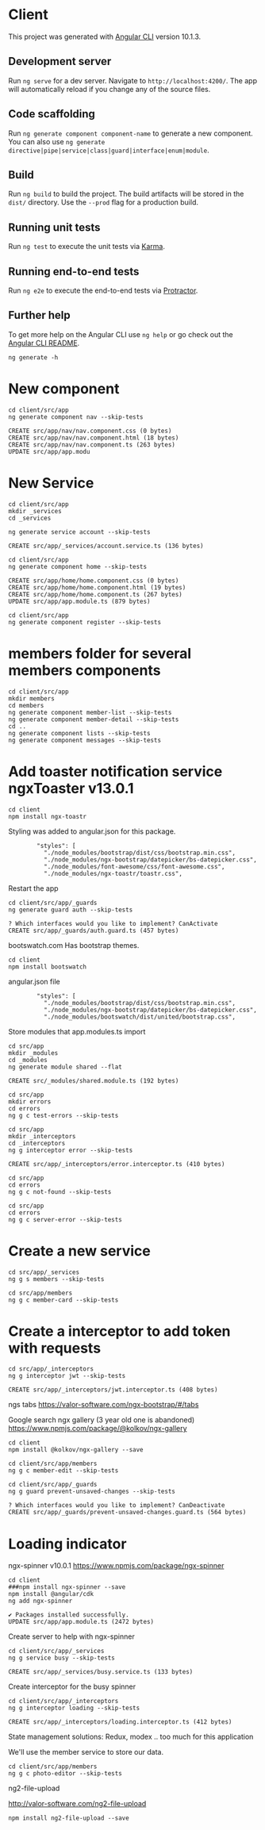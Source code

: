 # Client

This project was generated with [Angular CLI](https://github.com/angular/angular-cli) version 10.1.3.

## Development server

Run `ng serve` for a dev server. Navigate to `http://localhost:4200/`. The app will automatically reload if you change any of the source files.

## Code scaffolding

Run `ng generate component component-name` to generate a new component. You can also use `ng generate directive|pipe|service|class|guard|interface|enum|module`.

## Build

Run `ng build` to build the project. The build artifacts will be stored in the `dist/` directory. Use the `--prod` flag for a production build.

## Running unit tests

Run `ng test` to execute the unit tests via [Karma](https://karma-runner.github.io).

## Running end-to-end tests

Run `ng e2e` to execute the end-to-end tests via [Protractor](http://www.protractortest.org/).

## Further help

To get more help on the Angular CLI use `ng help` or go check out the [Angular CLI README](https://github.com/angular/angular-cli/blob/master/README.md).


```
ng generate -h
```

# New component
```
cd client/src/app
ng generate component nav --skip-tests
```

```
CREATE src/app/nav/nav.component.css (0 bytes)
CREATE src/app/nav/nav.component.html (18 bytes)
CREATE src/app/nav/nav.component.ts (263 bytes)
UPDATE src/app/app.modu
```

# New Service
```
cd client/src/app
mkdir _services
cd _services
```

```
ng generate service account --skip-tests
```

```
CREATE src/app/_services/account.service.ts (136 bytes)
```

```
cd client/src/app
ng generate component home --skip-tests
```

```
CREATE src/app/home/home.component.css (0 bytes)
CREATE src/app/home/home.component.html (19 bytes)
CREATE src/app/home/home.component.ts (267 bytes)
UPDATE src/app/app.module.ts (879 bytes)
```

```
cd client/src/app
ng generate component register --skip-tests
```

# members folder for several members components
```
cd client/src/app
mkdir members
cd members
ng generate component member-list --skip-tests
ng generate component member-detail --skip-tests
cd ..
ng generate component lists --skip-tests
ng generate component messages --skip-tests
```

# Add toaster notification service ngxToaster v13.0.1
```
cd client
npm install ngx-toastr
```

Styling was added to angular.json for this package.

            "styles": [
              "./node_modules/bootstrap/dist/css/bootstrap.min.css",
              "./node_modules/ngx-bootstrap/datepicker/bs-datepicker.css",
              "./node_modules/font-awesome/css/font-awesome.css",
              "./node_modules/ngx-toastr/toastr.css",

Restart the app

```
cd client/src/app/_guards
ng generate guard auth --skip-tests
```

```
? Which interfaces would you like to implement? CanActivate
CREATE src/app/_guards/auth.guard.ts (457 bytes)
```

bootswatch.com
Has bootstrap themes.


```
cd client
npm install bootswatch
```

angular.json file

            "styles": [
              "./node_modules/bootstrap/dist/css/bootstrap.min.css",
              "./node_modules/ngx-bootstrap/datepicker/bs-datepicker.css",
              "./node_modules/bootswatch/dist/united/bootstrap.css",


Store modules that app.modules.ts import
```
cd src/app
mkdir _modules
cd _modules
ng generate module shared --flat
```

```
CREATE src/_modules/shared.module.ts (192 bytes)
```


```
cd src/app
mkdir errors
cd errors
ng g c test-errors --skip-tests
```


```
cd src/app
mkdir _interceptors
cd _interceptors
ng g interceptor error --skip-tests
```

```
CREATE src/app/_interceptors/error.interceptor.ts (410 bytes)
```

```
cd src/app
cd errors
ng g c not-found --skip-tests
```

```
cd src/app
cd errors
ng g c server-error --skip-tests
```


# Create a new service
```
cd src/app/_services
ng g s members --skip-tests
```

```
cd src/app/members
ng g c member-card --skip-tests
```

# Create a interceptor to add token with requests
```
cd src/app/_interceptors
ng g interceptor jwt --skip-tests
```

```
CREATE src/app/_interceptors/jwt.interceptor.ts (408 bytes)
```

ngs tabs
https://valor-software.com/ngx-bootstrap/#/tabs

Google search
ngx gallery (3 year old one is abandoned)
https://www.npmjs.com/package/@kolkov/ngx-gallery

```
cd client
npm install @kolkov/ngx-gallery --save
```

```
cd client/src/app/members
ng g c member-edit --skip-tests
```

```
cd client/src/app/_guards
ng g guard prevent-unsaved-changes --skip-tests
```

```
? Which interfaces would you like to implement? CanDeactivate
CREATE src/app/_guards/prevent-unsaved-changes.guard.ts (564 bytes)
```


# Loading indicator

ngx-spinner v10.0.1
https://www.npmjs.com/package/ngx-spinner
```
cd client
###npm install ngx-spinner --save
npm install @angular/cdk
ng add ngx-spinner
```

```
✔ Packages installed successfully.
UPDATE src/app/app.module.ts (2472 bytes)
```

Create server to help with ngx-spinner
```
cd client/src/app/_services
ng g service busy --skip-tests
```
```
CREATE src/app/_services/busy.service.ts (133 bytes)
```


Create interceptor for the busy spinner
```
cd client/src/app/_interceptors
ng g interceptor loading --skip-tests
```

```
CREATE src/app/_interceptors/loading.interceptor.ts (412 bytes)
```

State management solutions:
Redux, modex .. too much for this application

We'll use the member service to store our data.


```
cd client/src/app/members
ng g c photo-editor --skip-tests
```

ng2-file-upload

http://valor-software.com/ng2-file-upload
```
npm install ng2-file-upload --save
```

